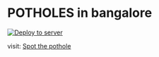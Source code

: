 # POTHOLES in bangalore


[![Deploy to server](https://github.com/krishna-ananth-vk/pothole-ui/actions/workflows/main.yml/badge.svg)](https://github.com/krishna-ananth-vk/pothole-ui/actions/workflows/main.yml)

visit: [Spot the pothole](https://nammablr.news/potholes/)
